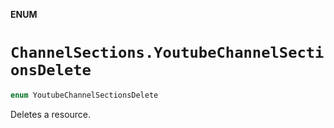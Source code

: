 **ENUM**

# `ChannelSections.YoutubeChannelSectionsDelete`

```swift
enum YoutubeChannelSectionsDelete
```

Deletes a resource.
